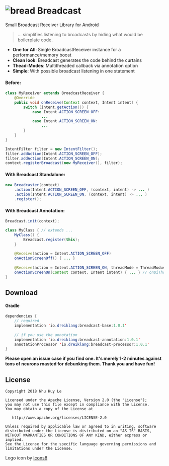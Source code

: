 # ![bread](https://png.icons8.com/metro/50/000000/bread.png) Breadcast
Small Broadcast Receiver Library for Android

> ... simplifies listening to broadcasts by hiding what would be boilerplate code.

- __One for All__: Single BroadcastReceiver instance for a performance/memory boost
- __Clean look__: Breadcast generates the code behind the curtains
- __Thead-Modes__: Multithreaded callback via annotation option
- __Simple__: With possible broadcast listening in one statement

#### Before:
```java
class MyReceiver extends BroadcastReceiver {
    @Override
    public void onReceive(Context context, Intent intent) {
        switch (intent.getAction()) {
            case Intent.ACTION_SCREEN_OFF:
                ...
            case Intent.ACTION_SCREEN_ON:
                ...
        }
    }
}
```
```java
IntentFilter filter = new IntentFilter();
filter.addAction(Intent.ACTION_SCREEN_OFF);
filter.addAction(Intent.ACTION_SCREEN_ON);
context.registerBroadcast(new MyReceiver(), filter);
```
#### With Breadcast Standalone:
```java
new Breadcaster(context)
    .action(Intent.ACTION_SCREEN_OFF, (context, intent) -> ... )
    .action(Intent.ACTION_SCREEN_ON, (context, intent) -> ... )
    .register();
```

#### With Breadcast Annotation:
```java
Breadcast.init(context);
```
```java
class MyClass { // extends ...
    MyClass() {
        Breadcast.register(this);
    }
    
    @Receive(action = Intent.ACTION_SCREEN_OFF)
    onActionScreenOff() { ... }
    
    @Receive(action = Intent.ACTION_SCREEN_ON, threadMode = ThreadModus.MAIN)
    onActionScreenOn(Context context, Intent intent) { ... } // onUiThread
}
```

## Download
#### Gradle
```java
dependencies {
    // required
    implementation 'io.dreiklang:breadcast-base:1.0.1'
    
    // if you use the annotation
    implementation 'io.dreiklang:breadcast-annotation:1.0.1'
    annotationProcessor 'io.dreiklang:breadcast-processor:1.0.1'
}
```

__Please open an issue case if you find one. It's merely 1-2 minutes against tons of neurons roasted for debunking them. Thank you and have fun!__

License
-------

    Copyright 2018 Nhu Huy Le

    Licensed under the Apache License, Version 2.0 (the "License");
    you may not use this file except in compliance with the License.
    You may obtain a copy of the License at

       http://www.apache.org/licenses/LICENSE-2.0

    Unless required by applicable law or agreed to in writing, software
    distributed under the License is distributed on an "AS IS" BASIS,
    WITHOUT WARRANTIES OR CONDITIONS OF ANY KIND, either express or implied.
    See the License for the specific language governing permissions and
    limitations under the License.
    
    
Logo icon by [Icons8](https://icons8.com)
